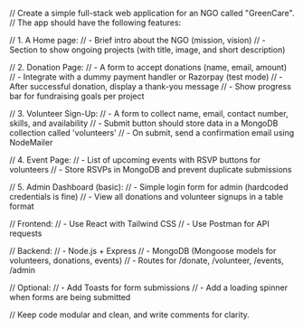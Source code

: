 // Create a simple full-stack web application for an NGO called "GreenCare".
// The app should have the following features:

// 1. A Home page:
//    - Brief intro about the NGO (mission, vision)
//    - Section to show ongoing projects (with title, image, and short description)

// 2. Donation Page:
//    - A form to accept donations (name, email, amount)
//    - Integrate with a dummy payment handler or Razorpay (test mode)
//    - After successful donation, display a thank-you message
//    - Show progress bar for fundraising goals per project

// 3. Volunteer Sign-Up:
//    - A form to collect name, email, contact number, skills, and availability
//    - Submit button should store data in a MongoDB collection called 'volunteers'
//    - On submit, send a confirmation email using NodeMailer

// 4. Event Page:
//    - List of upcoming events with RSVP buttons for volunteers
//    - Store RSVPs in MongoDB and prevent duplicate submissions

// 5. Admin Dashboard (basic):
//    - Simple login form for admin (hardcoded credentials is fine)
//    - View all donations and volunteer signups in a table format

// Frontend:
//    - Use React with Tailwind CSS
//    - Use Postman for API requests

// Backend:
//    - Node.js + Express
//    - MongoDB (Mongoose models for volunteers, donations, events)
//    - Routes for /donate, /volunteer, /events, /admin

// Optional:
//    - Add Toasts for form submissions
//    - Add a loading spinner when forms are being submitted

// Keep code modular and clean, and write comments for clarity.
